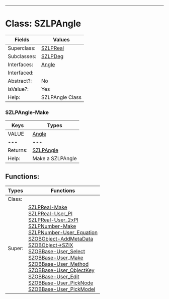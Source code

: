 ---------

# Class:	SZLPAngle

| Fields | Values |
| --------- | --------- |
| Superclass: | [SZLPReal](SZLPReal.html) |
| Subclasses: | [SZLPDeg](SZLPDeg.html) |
| Interfaces: | [Angle](Angle.html) |
| Interfaced: |  |
| Abstract?: | No |
| isValue?: | Yes |
| Help: | SZLPAngle Class |

### SZLPAngle-Make

| Keys | Types |
| --------- | --------- |
| VALUE | [Angle](Angle.html) |
| **---** | **---** |
| Returns: | [SZLPAngle](SZLPAngle.html) |
| Help: | Make a SZLPAngle |


## Functions:

| Types | Functions |
| --------- | --------- |
| Class: |  |
| Super: | [SZLPReal-Make](SZLPReal.html) <br> [SZLPReal-User_PI](SZLPReal.html) <br> [SZLPReal-User_2xPI](SZLPReal.html) <br> [SZLPNumber-Make](SZLPNumber.html) <br> [SZLPNumber-User_Equation](SZLPNumber.html) <br> [SZOBObject-AddMetaData](SZOBObject.html) <br> [SZOBObject->SZIX](SZOBObject.html) <br> [SZOBBase-User_Select](SZOBBase.html) <br> [SZOBBase-User_Make](SZOBBase.html) <br> [SZOBBase-User_Method](SZOBBase.html) <br> [SZOBBase-User_ObjectKey](SZOBBase.html) <br> [SZOBBase-User_Edit](SZOBBase.html) <br> [SZOBBase-User_PickNode](SZOBBase.html) <br> [SZOBBase-User_PickModel](SZOBBase.html) |



